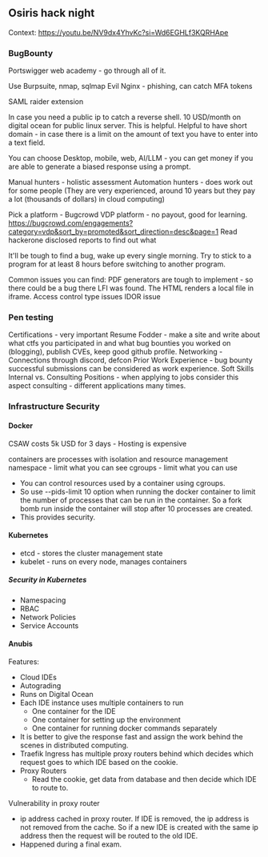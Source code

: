 ## Osiris hack night

Context: 
<https://youtu.be/NV9dx4YhvKc?si=Wd6EGHLf3KQRHApe>


### BugBounty

Portswigger web academy - go through all of it.

Use Burpsuite, nmap, sqlmap 
Evil Nginx - phishing, can catch MFA tokens

SAML raider extension 

In case you need a public ip to catch a reverse shell. 10 USD/month on digital
ocean for public linux server. This is helpful.
Helpful to have short domain - in case there is a limit on the amount of text
you have to enter into a text field.

You can choose Desktop, mobile, web, AI/LLM - you can get money if you are able
to generate a biased response using a prompt.

Manual hunters - holistic assessment
Automation hunters - does work out for some people (They are very experienced,
around 10 years but they pay a lot (thousands of dollars) in cloud computing)

Pick a platform - Bugcrowd
VDP platform - no payout, good for learning.
<https://bugcrowd.com/engagements?category=vdp&sort_by=promoted&sort_direction=desc&page=1>
Read hackerone disclosed reports to find out what 

It'll be tough to find a bug, wake up every single morning. Try to stick to a
program for at least 8 hours before switching to another program.

Common issues you can find:
PDF generators are tough to implement - so there could be a bug there
LFI was found. The HTML renders a local file in iframe.
Access control type issues
IDOR issue

### Pen testing

Certifications - very important
Resume Fodder - make a site and write about what ctfs you participated in and
what bug bounties you worked on (blogging), publish CVEs, keep good github
profile.
Networking - Connections through discord, defcon
Prior Work Experience - bug bounty successful submissions can be considered as
work experience.
Soft Skills 
Internal vs. Consulting Positions - when applying to jobs consider this aspect
consulting - different applications many times.


### Infrastructure Security

#### Docker

CSAW costs 5k USD for 3 days - Hosting is expensive

containers are processes with isolation and resource management
namespace - limit what you can see
cgroups - limit what you can use


* You can control resources used by a container using cgroups.
* So use --pids-limit 10 option when running the docker container to limit the
  number of processes that can be run in the container. So a fork bomb run
  inside the container will stop after 10 processes are created.
* This provides security.

#### Kubernetes

* etcd - stores the cluster management state
* kubelet - runs on every node, manages containers

##### Security in Kubernetes

* Namespacing
* RBAC
* Network Policies
* Service Accounts


#### Anubis

Features:

* Cloud IDEs
* Autograding
* Runs on Digital Ocean
* Each IDE instance uses multiple containers to run
    * One container for the IDE
    * One container for setting up the environment
    * One container for running docker commands separately
* It is better to give the response fast and assign the work behind the scenes
  in distributed computing.
* Traefik Ingress has multiple proxy routers behind which decides which request
  goes to which IDE based on the cookie.
* Proxy Routers
    * Read the cookie, get data from database and then decide which IDE to route
      to.

Vulnerability in proxy router
* ip address cached in proxy router. If IDE is removed, the ip address is not
  removed from the cache. So if a new IDE is created with the same ip address
  then the request will be routed to the old IDE.
* Happened during a final exam.
 

